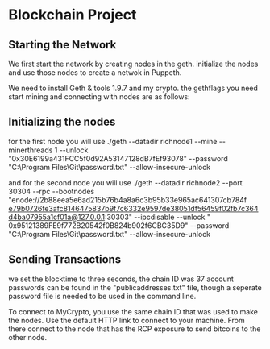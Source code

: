 # Blockchain Project

## Starting the Network

We first start the network by creating nodes in the geth. initialize the nodes and use those nodes to create a netwok in Puppeth. 

We need to install Geth & tools 1.9.7 and my crypto. the gethflags you need start mining and connecting with nodes are as follows:

## Initializing the nodes

for the first node you will use ./geth --datadir richnode1 --mine --minerthreads 1 --unlock "0x30E6199a431FCC5f0d92A53147128dB7fEf93078" --password "C:\Program Files\Git\password.txt" --allow-insecure-unlock

and for the second node you will use ./geth --datadir richnode2 --port 30304 --rpc --bootnodes "enode://2b88eea5e6ad215b76b4a8a6c3b95b33e965ac641307cb784f
e79b0726fe3afc8146475837b9f7c6332e9597de38051df56459f02fb7c364d4ba07955a1cf01a@127.0.0.1:30303" --ipcdisable --unlock "
0x95121389FE9f772B20542f0B824b902f6CBC35D9" --password "C:\Program Files\Git\password.txt" --allow-insecure-unlock

## Sending Transactions

we set the blocktime to three seconds, the chain ID was 37 account passwords can be found in the "publicaddresses.txt" file, though a seperate password file is needed to be used in the command line. 

To connect to MyCrypto, you use the same chain ID that was used to make the nodes. Use the default HTTP link to connect to your machine. From there connect to the node that has the RCP exposure to send bitcoins to the other node.